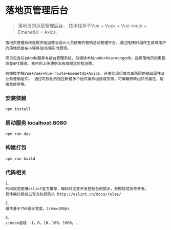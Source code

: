 # 落地页管理后台

> 落地页的运营管理后台， 技术栈基于Vue + Vuex + Vue-route + EmenetUI + Axios。

```
落地页管理系统是提供给运营与设计人员使用的营销活动管理平台，通过拖拽UI组件生成可维护的落地页面在小程序及H5端实时展现。

项目包含后台Node服务与前台管理系统，后端技术栈node+Koa+mongodb，提供落地页的更删改查API服务、素材的上传更新及有效期定时检测等。 

前端技术栈Vue+Vuex+Vue-route+EmenetUI+Axios，开发实现组成页面所需的基础组件及业务营销组件。 通过可视化的拖拉新建多个组件操作组装成页面，可编辑修改组件的属性、层级及排序等。
```

### 安装依赖
```
npm install
```

### 启动服务 localhost:8080
```
npm run dev
```

### 构建打包
```
npm run build
```

### 代码相关
```
1. 
代码规范使用eslint官方推荐，编码时注意开发控制台的提示，参照规范协作开发。
具体编码规则见官方标绿箭头 http://eslint.cn/docs/rules/

2.
组件基于750设计宽度，1rem=100px

3.
zindex层级 -1，0，10，100，1000，...

```